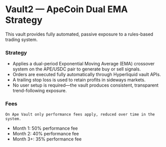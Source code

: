 # Vault2 — ApeCoin Dual EMA Strategy

This vault provides fully automated, passive exposure to a rules-based trading system.

### Strategy
- Applies a dual-period Exponential Moving Average (EMA) crossover system on the APE/USDC pair to generate buy or sell signals.
- Orders are executed fully automatically through Hyperliquid vault APIs.
- A trailing stop loss is used to retain profits in sideways markets. 
- No user setup is required—the vault produces consistent, transparent trend-following exposure.

### Fees
    On Ape Vault only performance fees apply, reduced over time in the system. 
- Month 1: 50% performance fee
- Month 2: 40% performance fee
- Month 3+: 35% performance fee


